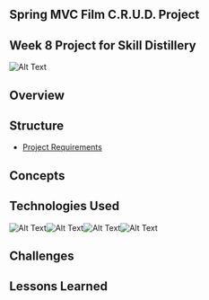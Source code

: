 ## Spring MVC Film C.R.U.D. Project
## Week 8 Project for Skill Distillery
![Alt Text](https://media.licdn.com/dms/image/C510BAQGcpYt2uJmayQ/company-logo_200_200/0?e=2159024400&v=beta&t=8O5Shdlep30sQ_juAPhlhUJi1jz-wl7FrJom6oG4cnw)

## Overview

## Structure
* [Project Requirements](https://github.com/SkillDistillery/SD24/blob/master/SpringMVC/SpringMVCFilmCRUD/projectRequirements.md)

## Concepts

## Technologies Used
![Alt Text](http://pngimg.com/uploads/google/google_PNG19632.png)![Alt Text](https://4.bp.blogspot.com/-wLNezXDnu_M/WW9FPRuPcZI/AAAAAAAAIfQ/Une2gqnpf3kI2bEIaC8UHQmy93NmOqGBwCLcBGAs/s1600/atom.jpg)![Alt Text](https://www.seekpng.com/png/full/141-1415544_html-css-projects-small-logo-on-html.png)![Alt Text](https://i.pinimg.com/originals/27/66/71/276671da1ccff650e3e51a425d52fbda.png)

## Challenges

## Lessons Learned
